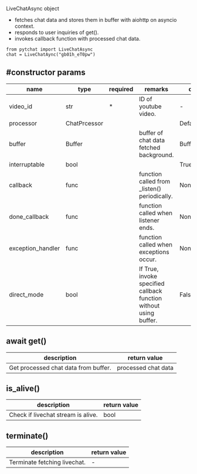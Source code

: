 LiveChatAsync object 
+ fetches chat data and stores them in buffer with aiohttp on asyncio context.
+ responds to user inquiries of get().
+ invokes callback function with processed chat data.
```
from pytchat import LiveChatAsync
chat = LiveChatAync("gb01h_eT0pw")
```
## #constructor params

name|type|required|remarks|default value
---|---|---|---|---
video_id|str|*|ID of youtube video.|-
processor|ChatPrcessor|||DefaultProcessor
buffer|Buffer||buffer of chat data fetched background.|Buffer(maxsize=20)
interruptable|bool|||True
callback|func||function called from _listen()  periodically.|None
done_callback|func||function called when listener ends.|None
exception_handler|func||function called when exceptions occur.|None
direct_mode|bool| |If True, invoke specified callback function without using buffer.|False

## await get()
description|return value
---|---
Get processed chat data from buffer.|processed chat data

## is_alive()
description|return value
---|---
Check if livechat stream is alive.|bool

## terminate()
description|return value
---|---
Terminate fetching livechat.|-

